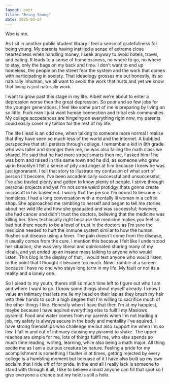 ```yaml
---
layout: post
title: "Being Young"
date: 2025-03-27
---
```


Woe is me. 

As I sit in another public student library I feel a sense of gratefullness for being young. My parents having instilled a sense of extreme close heartedness when handling money, I seek anyway to avoid hotels, travel, and eating. It leads to a sense of homelessness, no where to go, no where to stay, only the bags on my back and time. I don't want to end up homeless, the people on the street fear the system and the work that comes with participating in society. That ideaology grosses me out honestly, its so naturally inhuman, we all want to avoid the work that hurts and yet we know that living is just naturally work. 

I want to grow past this stage in my life. Albeit we're about to enter a depression worse then the great depression. So poor and so few jobs for the younger generations, I feel like some part of me is preparing by living on so little. Fuck man I just want human connection and tribal esk communities. My college accpetances are hingeing on everything right now, my parents could easily cover my tuition for the rest of my life. 

The life I lead is an odd one, when talking to someone more normal I realise that they have seen so much less of the world and the internet. A bubbled perspective that still persists through college. I remember a kid in 8th grade who was taller and stronger then me, he was also failing the math class we shared. He said that he had more street smarts then me, I asked him if he was born and raised in this same town and he did, as someone who grew up in Brooklyn I felt a sense of pity and anger at him because I knew he was just ignoranant. I tell that story to illustrate my confusion of what sort of person I'll become, I've been accademically successful and unsuccessful, I've also travled plenty and gotten to know plenty of people. I strive through personal projects and yet I'm not some weird protidgy thats gonna create microsoft in his basement. I worry that the person I'm bound to become is homeless, I had a long conversation with a mentally ill woman in a coffee shop. She approached me rambling to herself and began to tell me stories about her wild life and how she graduated and was successful; however, she had cancer and didn't trust the doctors, believing that the medicine was killing her. Shes techincally right because the medicine makes you feel so bad but there needs to be a level of trust in the doctors as I'm sure the medicine needed to hurt the immune system similar to how the human flushes out disease using a fever. The pain doesn't come from the disease, it usually comes from the cure. I mention this becasue I felt like I understood her situation, she was very libreal and opinionated sharing many of my ideals, and yet ended up an insane mess talking to anyone who would listen. This blog is the display of that, I would text anyone who would listen to the point that I thought it became too much. Now I ramble at a screen because I have no one who stays long term in my life. My fault or not its a reality and a lonely one. 

So I plead to my youth, theres still so much time left to figure out who I am and where I want to go. I know some things about myself already. I know I value an intimacy that lets me lie my head on their lap as they brush my hair with their hands to such a high degree that I'm willing to sacrifice much of the other things I like. Honestly when I have that then I'm at my happiest, maybe because I have aquired everything else to fullfil my Maslows pyramid. Food and water comes from my parents when I'm not leading a job, my safety is always secure in the body and mentallity I've aquired. I have strong friendships who challenge me but also support me when I'm so low. I fall in and out of intimacy causing my pyramid to shake. The upper reaches are simple for me, lots of things fullfil me, who else spends so much time reading, writing, learning, while also being a math major. All thing excite me as I am a curious creature by nature. Feeling a pride for my acomplishment is something I faulter in at times, getting rejected by every college is a humbling moment but becuase of it I have also built up my own acclaim that I ride off of for pride. In the end all I really lack is someone to stand with through it all, I like to believe almost anyone can fill that spot so I give everyone a chance but my hole is still a hole. 
